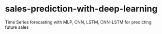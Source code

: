 # sales-prediction-with-deep-learning
Time Series forecasting with MLP, CNN, LSTM, CNN-LSTM for predicting future sales 

